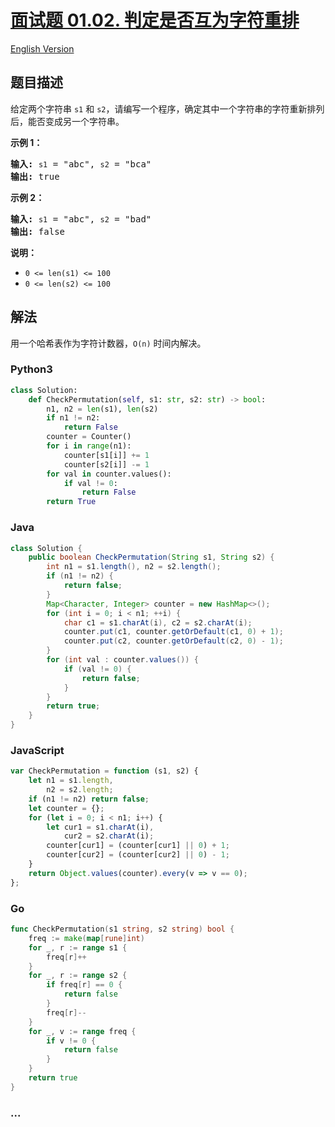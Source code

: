 # [面试题 01.02. 判定是否互为字符重排](https://leetcode-cn.com/problems/check-permutation-lcci)

[English Version](/lcci/01.02.Check%20Permutation/README_EN.md)

## 题目描述

<!-- 这里写题目描述 -->
<p>给定两个字符串 <code>s1</code> 和 <code>s2</code>，请编写一个程序，确定其中一个字符串的字符重新排列后，能否变成另一个字符串。</p>

<p><strong>示例 1：</strong></p>

<pre><strong>输入:</strong> <code>s1</code> = &quot;abc&quot;, <code>s2</code> = &quot;bca&quot;
<strong>输出:</strong> true
</pre>

<p><strong>示例 2：</strong></p>

<pre><strong>输入:</strong> <code>s1</code> = &quot;abc&quot;, <code>s2</code> = &quot;bad&quot;
<strong>输出:</strong> false
</pre>

<p><strong>说明：</strong></p>

<ul>
	<li><code>0 &lt;= len(s1) &lt;= 100 </code></li>
	<li><code>0 &lt;= len(s2) &lt;= 100 </code></li>
</ul>

## 解法

<!-- 这里可写通用的实现逻辑 -->

用一个哈希表作为字符计数器，`O(n)` 时间内解决。

<!-- tabs:start -->

### **Python3**

<!-- 这里可写当前语言的特殊实现逻辑 -->

```python
class Solution:
    def CheckPermutation(self, s1: str, s2: str) -> bool:
        n1, n2 = len(s1), len(s2)
        if n1 != n2:
            return False
        counter = Counter()
        for i in range(n1):
            counter[s1[i]] += 1
            counter[s2[i]] -= 1
        for val in counter.values():
            if val != 0:
                return False
        return True
```

### **Java**

<!-- 这里可写当前语言的特殊实现逻辑 -->

```java
class Solution {
    public boolean CheckPermutation(String s1, String s2) {
        int n1 = s1.length(), n2 = s2.length();
        if (n1 != n2) {
            return false;
        }
        Map<Character, Integer> counter = new HashMap<>();
        for (int i = 0; i < n1; ++i) {
            char c1 = s1.charAt(i), c2 = s2.charAt(i);
            counter.put(c1, counter.getOrDefault(c1, 0) + 1);
            counter.put(c2, counter.getOrDefault(c2, 0) - 1);
        }
        for (int val : counter.values()) {
            if (val != 0) {
                return false;
            }
        }
        return true;
    }
}
```

### **JavaScript**

```js
var CheckPermutation = function (s1, s2) {
    let n1 = s1.length,
        n2 = s2.length;
    if (n1 != n2) return false;
    let counter = {};
    for (let i = 0; i < n1; i++) {
        let cur1 = s1.charAt(i),
            cur2 = s2.charAt(i);
        counter[cur1] = (counter[cur1] || 0) + 1;
        counter[cur2] = (counter[cur2] || 0) - 1;
    }
    return Object.values(counter).every(v => v == 0);
};
```

### **Go**

```go
func CheckPermutation(s1 string, s2 string) bool {
	freq := make(map[rune]int)
	for _, r := range s1 {
		freq[r]++
	}
	for _, r := range s2 {
		if freq[r] == 0 {
			return false
		}
		freq[r]--
	}
	for _, v := range freq {
		if v != 0 {
			return false
		}
	}
	return true
}
```

### **...**

```

```

<!-- tabs:end -->
